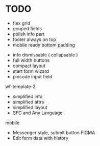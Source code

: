 # TODO

+ flex grid
+ gouped fields
+ polish info part
+ footer always on top
+ mobile ready bottom padding


- info dismissable ( collapsable )
- full width buttons
- compact layout
- start form wizard
- pincode input field


wf-template-2
- simplified info 
- simplified attrs
- simplified layout
- SFC and Any Language

mobile
- Messenger style, submit button FIGMA
- Edit form data with history